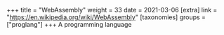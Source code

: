+++
title = "WebAssembly"
weight = 33
date = 2021-03-06
[extra]
link = "https://en.wikipedia.org/wiki/WebAssembly"
[taxonomies]
groups = ["proglang"]
+++
A programming language

